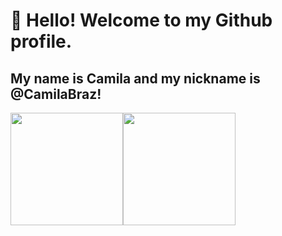 # 👋 Hello! Welcome to my Github profile.
## My name is Camila and my nickname is @CamilaBraz!


<div><a href="https://github.com/CamilaBraz"><img height="180em" src="https://github-readme-stats.vercel.app/api/top-langs/?username=CamilaBraz&layout=compact&langs_count=7&theme=dracula"/><img height="180em" src="https://github-readme-stats.vercel.app/api?username=CamilaBraz&show_icons=true&theme=dracula&include_all_commits=true&count_private=true"/></div>



<!---
CamilaBraz/CamilaBraz is a ✨ special ✨ repository because its `README.md` (this file) appears on your GitHub profile.
You can click the Preview link to take a look at your changes.
--->
